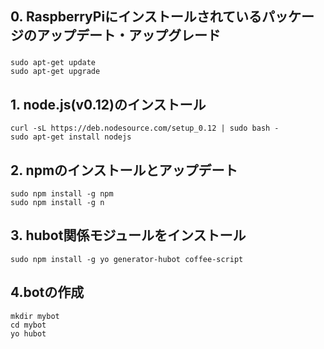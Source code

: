## 0. RaspberryPiにインストールされているパッケージのアップデート・アップグレード
### 
``sudo apt-get update``  
``sudo apt-get upgrade``

## 1. node.js(v0.12)のインストール
``curl -sL https://deb.nodesource.com/setup_0.12 | sudo bash -``  
``sudo apt-get install nodejs``

## 2. npmのインストールとアップデート
``sudo npm install -g npm``  
``sudo npm install -g n``

## 3. hubot関係モジュールをインストール
```sudo npm install -g yo generator-hubot coffee-script```

## 4.botの作成
```
mkdir mybot
cd mybot
yo hubot
```
